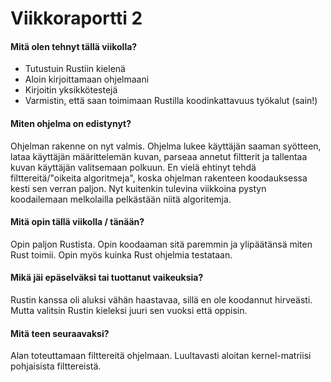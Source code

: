 # Viikkoraportti 2

#### Mitä olen tehnyt tällä viikolla?
- Tutustuin Rustiin kielenä
- Aloin kirjoittamaan ohjelmaani
- Kirjoitin yksikkötestejä
- Varmistin, että saan toimimaan Rustilla koodinkattavuus työkalut (sain!)

#### Miten ohjelma on edistynyt?
Ohjelman rakenne on nyt valmis. Ohjelma lukee käyttäjän saaman syötteen, lataa käyttäjän määrittelemän kuvan, parseaa annetut filtterit ja tallentaa kuvan käyttäjän valitsemaan polkuun.
En vielä ehtinyt tehdä filttereitä/"oikeita algoritmeja", koska ohjelman rakenteen koodauksessa kesti sen verran paljon. Nyt kuitenkin tulevina viikkoina pystyn koodailemaan melkolailla pelkästään niitä algoritemja.

#### Mitä opin tällä viikolla / tänään?
Opin paljon Rustista. Opin koodaaman sitä paremmin ja ylipäätänsä miten Rust toimii. Opin myös kuinka Rust ohjelmia testataan.

#### Mikä jäi epäselväksi tai tuottanut vaikeuksia?
Rustin kanssa oli aluksi vähän haastavaa, sillä en ole koodannut hirveästi. Mutta valitsin Rustin kieleksi juuri sen vuoksi että oppisin.

#### Mitä teen seuraavaksi?
Alan toteuttamaan filttereitä ohjelmaan. Luultavasti aloitan kernel-matriisi pohjaisista filttereistä.
